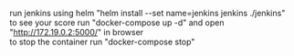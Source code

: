 run jenkins using helm "helm install --set name=jenkins jenkins ./jenkins"<br>
to see your score run "docker-compose up -d" and open "http://172.19.0.2:5000/" in browser 
</br>to stop the container run "docker-compose stop"